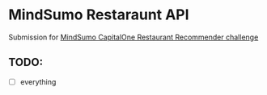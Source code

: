 # MindSumo Restaraunt API
Submission for [MindSumo CapitalOne Restaurant Recommender challenge](https://www.mindsumo.com/contests/restaurant-api)

## TODO:

 - [ ] everything
